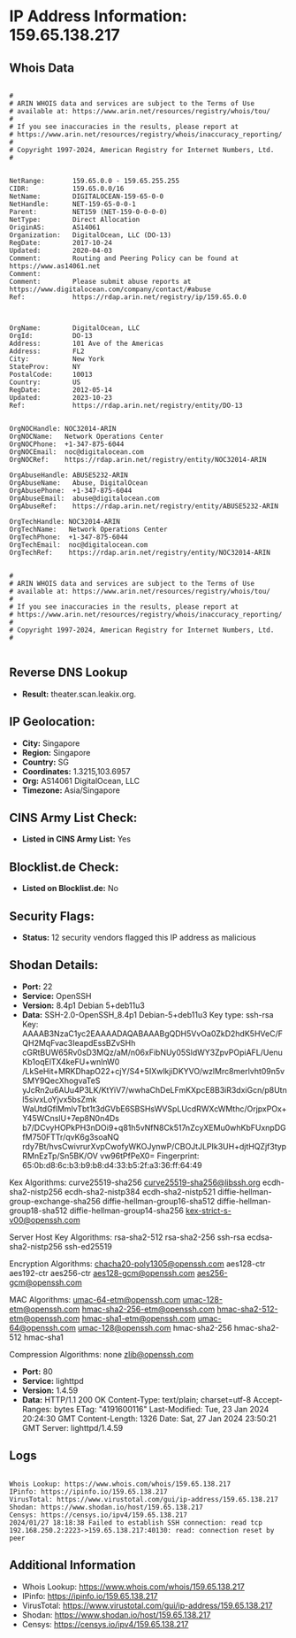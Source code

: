 # IP Address Information: 159.65.138.217

## Whois Data
```

#
# ARIN WHOIS data and services are subject to the Terms of Use
# available at: https://www.arin.net/resources/registry/whois/tou/
#
# If you see inaccuracies in the results, please report at
# https://www.arin.net/resources/registry/whois/inaccuracy_reporting/
#
# Copyright 1997-2024, American Registry for Internet Numbers, Ltd.
#


NetRange:       159.65.0.0 - 159.65.255.255
CIDR:           159.65.0.0/16
NetName:        DIGITALOCEAN-159-65-0-0
NetHandle:      NET-159-65-0-0-1
Parent:         NET159 (NET-159-0-0-0-0)
NetType:        Direct Allocation
OriginAS:       AS14061
Organization:   DigitalOcean, LLC (DO-13)
RegDate:        2017-10-24
Updated:        2020-04-03
Comment:        Routing and Peering Policy can be found at https://www.as14061.net
Comment:        
Comment:        Please submit abuse reports at https://www.digitalocean.com/company/contact/#abuse
Ref:            https://rdap.arin.net/registry/ip/159.65.0.0



OrgName:        DigitalOcean, LLC
OrgId:          DO-13
Address:        101 Ave of the Americas
Address:        FL2
City:           New York
StateProv:      NY
PostalCode:     10013
Country:        US
RegDate:        2012-05-14
Updated:        2023-10-23
Ref:            https://rdap.arin.net/registry/entity/DO-13


OrgNOCHandle: NOC32014-ARIN
OrgNOCName:   Network Operations Center
OrgNOCPhone:  +1-347-875-6044 
OrgNOCEmail:  noc@digitalocean.com
OrgNOCRef:    https://rdap.arin.net/registry/entity/NOC32014-ARIN

OrgAbuseHandle: ABUSE5232-ARIN
OrgAbuseName:   Abuse, DigitalOcean 
OrgAbusePhone:  +1-347-875-6044 
OrgAbuseEmail:  abuse@digitalocean.com
OrgAbuseRef:    https://rdap.arin.net/registry/entity/ABUSE5232-ARIN

OrgTechHandle: NOC32014-ARIN
OrgTechName:   Network Operations Center
OrgTechPhone:  +1-347-875-6044 
OrgTechEmail:  noc@digitalocean.com
OrgTechRef:    https://rdap.arin.net/registry/entity/NOC32014-ARIN


#
# ARIN WHOIS data and services are subject to the Terms of Use
# available at: https://www.arin.net/resources/registry/whois/tou/
#
# If you see inaccuracies in the results, please report at
# https://www.arin.net/resources/registry/whois/inaccuracy_reporting/
#
# Copyright 1997-2024, American Registry for Internet Numbers, Ltd.
#


```
## Reverse DNS Lookup
- **Result:** theater.scan.leakix.org.

## IP Geolocation:
- **City:** Singapore
- **Region:** Singapore
- **Country:** SG
- **Coordinates:** 1.3215,103.6957
- **Org:** AS14061 DigitalOcean, LLC
- **Timezone:** Asia/Singapore

## CINS Army List Check:
- **Listed in CINS Army List:** 
Yes

## Blocklist.de Check:
- **Listed on Blocklist.de:** 
No

## Security Flags:
- **Status:** 12 security vendors flagged this IP address as malicious

## Shodan Details:
- **Port:** 22
- **Service:** OpenSSH
- **Version:** 8.4p1 Debian 5+deb11u3
- **Data:** SSH-2.0-OpenSSH_8.4p1 Debian-5+deb11u3
Key type: ssh-rsa
Key: AAAAB3NzaC1yc2EAAAADAQABAAABgQDH5VvOa0ZkD2hdK5HVeC/FQH2MqFvac3IeapdEssBZvSHh
cGRtBUW65Rv0sD3MQz/aM/n06xFibNUy05SldWY3ZpvPOpiAFL/UenuKb1oqElTX4keFU+wnlnW0
/LkSeHit+MRKDhapO22+cjY/S4+5IXwlkjiDKYVO/wzlMrc8merlvht09n5vSMY9QecXhogvaTeS
yJcRn2u6AUu4P3LK/KtYiV7/wwhaChDeLFmKXpcE8B3iR3dxiGcn/p8Utnl5sivxLoYjvx5bsZmk
WaUtdGflMmlvTbt1t3dGVbE6SBSHsWVSpLUcdRWXcWMthc/OrjpxPOx+Y45WCnslU+7ep8N0n4Ds
b7/DCvyHOPkPH3nDOi9+q81h5vNfN8Ck517nZcyXEMu0whKbFUxnpDGfM750FTTr/qvK6g3soaNQ
rdy7Bt/hvsCwivrurXvpCwofyWKOJynwP/CBOJtJLPIk3UH+djtHQZjf3typRMnEzTp/Sn5BK/OV
vw96tPfPeX0=
Fingerprint: 65:0b:d8:6c:b3:b9:b8:d4:33:b5:2f:a3:36:ff:64:49

Kex Algorithms:
	curve25519-sha256
	curve25519-sha256@libssh.org
	ecdh-sha2-nistp256
	ecdh-sha2-nistp384
	ecdh-sha2-nistp521
	diffie-hellman-group-exchange-sha256
	diffie-hellman-group16-sha512
	diffie-hellman-group18-sha512
	diffie-hellman-group14-sha256
	kex-strict-s-v00@openssh.com

Server Host Key Algorithms:
	rsa-sha2-512
	rsa-sha2-256
	ssh-rsa
	ecdsa-sha2-nistp256
	ssh-ed25519

Encryption Algorithms:
	chacha20-poly1305@openssh.com
	aes128-ctr
	aes192-ctr
	aes256-ctr
	aes128-gcm@openssh.com
	aes256-gcm@openssh.com

MAC Algorithms:
	umac-64-etm@openssh.com
	umac-128-etm@openssh.com
	hmac-sha2-256-etm@openssh.com
	hmac-sha2-512-etm@openssh.com
	hmac-sha1-etm@openssh.com
	umac-64@openssh.com
	umac-128@openssh.com
	hmac-sha2-256
	hmac-sha2-512
	hmac-sha1

Compression Algorithms:
	none
	zlib@openssh.com


- **Port:** 80
- **Service:** lighttpd
- **Version:** 1.4.59
- **Data:** HTTP/1.1 200 OK
Content-Type: text/plain; charset=utf-8
Accept-Ranges: bytes
ETag: "4191600116"
Last-Modified: Tue, 23 Jan 2024 20:24:30 GMT
Content-Length: 1326
Date: Sat, 27 Jan 2024 23:50:21 GMT
Server: lighttpd/1.4.59



## Logs
```

Whois Lookup: https://www.whois.com/whois/159.65.138.217
IPinfo: https://ipinfo.io/159.65.138.217
VirusTotal: https://www.virustotal.com/gui/ip-address/159.65.138.217
Shodan: https://www.shodan.io/host/159.65.138.217
Censys: https://censys.io/ipv4/159.65.138.217
2024/01/27 18:18:38 Failed to establish SSH connection: read tcp 192.168.250.2:2223->159.65.138.217:40130: read: connection reset by peer

```
## Additional Information
- Whois Lookup: https://www.whois.com/whois/159.65.138.217
- IPinfo: https://ipinfo.io/159.65.138.217
- VirusTotal: https://www.virustotal.com/gui/ip-address/159.65.138.217
- Shodan: https://www.shodan.io/host/159.65.138.217
- Censys: https://censys.io/ipv4/159.65.138.217

